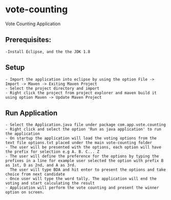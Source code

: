 # vote-counting
Vote Counting Application

## Prerequisites:
    -Install Eclipse, and the the JDK 1.8
    
## Setup
	- Import the application into eclipse by using the option File -> Import -> Maven -> Exiting Maven Project
	- Select the project directory and import
	- Right click the project from project explorer and maven build it using option Maven -> Update Maven Project
	
## Run Application
    - Select the Application.java file under package com.app.vote.counting
    - Right click and select the option 'Run as java application' to run the application
    - On startup the application will load the voting options from the text file options.txt placed under the main vote-counting folder
    - The user will be presented with the options, each option will have the prefix for selection e.g A. B. C... Z
    - The user will define the preference for the options by typing the prefixes in a line for example user selected the option with prefix B as 1st, D as 2nd, and A as 3rd. 
      The user will type BDA and hit enter to present the options and take choice from next candidate
    - Once user will type the word tally. The application will end the voting and start calculating the result
    - Application will perform the vote counting and present the winner option on screen.